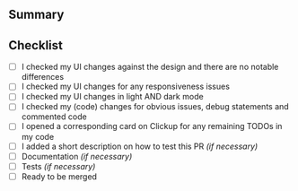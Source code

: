 <!--
Thanks for your interest in the project. Bugs filed and PRs submitted are appreciated!

Please make sure you're familiar with and follow the instructions in the [contributing guidelines](https://dev.cauri.cm/docs/program-incentives/guidelines/contributing).

Please fill out the information below to expedite the review and (hopefully) merge of your pull request!
-->

## Summary

<!-- What changes are being made? -->

<!-- Why are these changes necessary? -->

<!-- How were these changes implemented? -->

## Checklist

<!-- Have you done all of these things (where applicable)?  -->

-   [ ] I checked my UI changes against the design and there are no notable differences
-   [ ] I checked my UI changes for any responsiveness issues
-   [ ] I checked my UI changes in light AND dark mode
-   [ ] I checked my (code) changes for obvious issues, debug statements and commented code
-   [ ] I opened a corresponding card on Clickup for any remaining TODOs in my code
-   [ ] I added a short description on how to test this PR _(if necessary)_
-   [ ] Documentation _(if necessary)_
-   [ ] Tests _(if necessary)_
-   [ ] Ready to be merged

<!-- Feel free to add additional comments. -->
